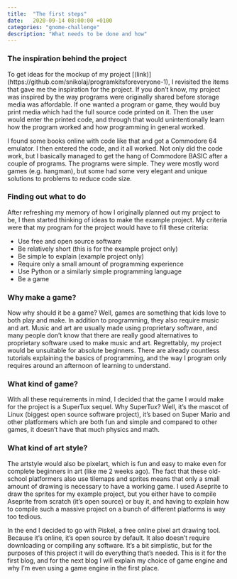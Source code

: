 ```yaml
---
title:  "The first steps"
date:   2020-09-14 08:00:00 +0100
categories: "gnome-challenge"
description: "What needs to be done and how"
---
```

<h3>The inspiration behind the project</h3>
To get ideas for the mockup of my project [(link)](https://github.com/snikolaj/programkitsforeveryone-1), I revisited the items that gave me the inspiration for the project. If you don’t know, my project was inspired by the way programs were originally shared before storage media was affordable. If one wanted a program or game, they would buy print media which had the full source code printed on it. Then the user would enter the printed code, and through that would unintentionally learn how the program worked and how programming in general worked.

I found some books online with code like that and got a Commodore 64 emulator. I then entered the code, and it all worked. Not only did the code work, but I basically managed to get the hang of Commodore BASIC after a couple of programs. The programs were simple. They were mostly word games (e.g. hangman), but some had some very elegant and unique solutions to problems to reduce code size.

<h3>Finding out what to do</h3>
After refreshing my memory of how I originally planned out my project to be, I then started thinking of ideas to make the example project. My criteria were that my program for the project would have to fill these criteria:

- Use free and open source software
- Be relatively short (this is for the example project only)
- Be simple to explain (example project only)
- Require only a small amount of programming experience
- Use Python or a similarly simple programming language
- Be a game

<h3>Why make a game?</h3>
Now why should it be a game? Well, games are something that kids love to both play and make. In addition to programming, they also require music and art. Music and art are usually made using proprietary software, and many people don’t know that there are really good alternatives to proprietary software used to make music and art. Regrettably, my project would be unsuitable for absolute beginners. There are already countless tutorials explaining the basics of programming, and the way I program only requires around an afternoon of learning to understand.

<h3>What kind of game?</h3>
With all these requirements in mind, I decided that the game I would make for the project is a SuperTux sequel. Why SuperTux? Well, it’s the mascot of Linux (biggest open source software project), it’s based on Super Mario and other platformers which are both fun and simple and compared to other games, it doesn’t have that much physics and math.

<h3>What kind of art style?</h3>
The artstyle would also be pixelart, which is fun and easy to make even for complete beginners in art (like me 2 weeks ago). The fact that these old-school platformers also use tilemaps and sprites means that only a small amount of drawing is necessary to have a working game. I used Aseprite to draw the sprites for my example project, but you either have to compile Aseprite from scratch (it’s open source) or buy it, and having to explain how to compile such a massive project on a bunch of different platforms is way too tedious.

In the end I decided to go with Piskel, a free online pixel art drawing tool. Because it’s online, it’s open source by default. It also doesn’t require downloading or compiling any software. It’s a bit simplistic, but for the purposes of this project it will do everything that’s needed. This is it for the first blog, and for the next blog I will explain my choice of game engine and why I’m even using a game engine in the first place.